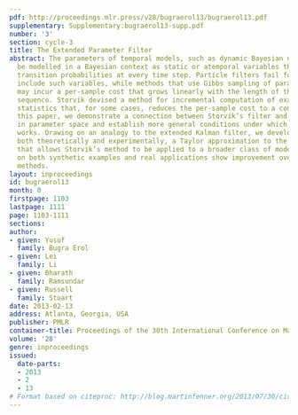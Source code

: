 ```yaml
---
pdf: http://proceedings.mlr.press/v28/bugraerol13/bugraerol13.pdf
supplementary: Supplementary:bugraerol13-supp.pdf
number: '3'
section: cycle-3
title: The Extended Parameter Filter
abstract: The parameters of temporal models, such as dynamic Bayesian networks, may
  be modelled in a Bayesian context as static or atemporal variables that influence
  transition probabilities at every time step. Particle filters fail for models that
  include such variables, while methods that use Gibbs sampling of parameter variables
  may incur a per-sample cost that grows linearly with the length of the observation
  sequence. Storvik devised a method for incremental computation of exact sufficient
  statistics that, for some cases, reduces the per-sample cost to a constant.  In
  this paper, we demonstrate a connection between Storvik’s filter and a Kalman filter
  in parameter space and establish more general conditions under which Storvik’s filter
  works. Drawing on an analogy to the extended Kalman filter, we develop and analyze,
  both theoretically and experimentally, a Taylor approximation to the parameter posterior
  that allows Storvik’s method to be applied to a broader class of models. Our experiments
  on both synthetic examples and real applications show improvement over existing
  methods.
layout: inproceedings
id: bugraerol13
month: 0
firstpage: 1103
lastpage: 1111
page: 1103-1111
sections: 
author:
- given: Yusuf
  family: Bugra Erol
- given: Lei
  family: Li
- given: Bharath
  family: Ramsundar
- given: Russell
  family: Stuart
date: 2013-02-13
address: Atlanta, Georgia, USA
publisher: PMLR
container-title: Proceedings of the 30th International Conference on Machine Learning
volume: '28'
genre: inproceedings
issued:
  date-parts:
  - 2013
  - 2
  - 13
# Format based on citeproc: http://blog.martinfenner.org/2013/07/30/citeproc-yaml-for-bibliographies/
---
```

